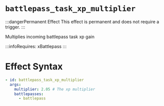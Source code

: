 # `battlepass_task_xp_multiplier`
:::dangerPermanent Effect
This effect is permanent and does not require a trigger.
:::

Multiplies incoming battlepass task xp gain

:::infoRequires:
xBattlepass
:::
# Effect Syntax
```yaml
- id: battlepass_task_xp_multiplier
  args:
    multiplier: 2.05 # The xp multiplier
    battlepasses:
      - battlepass
```
